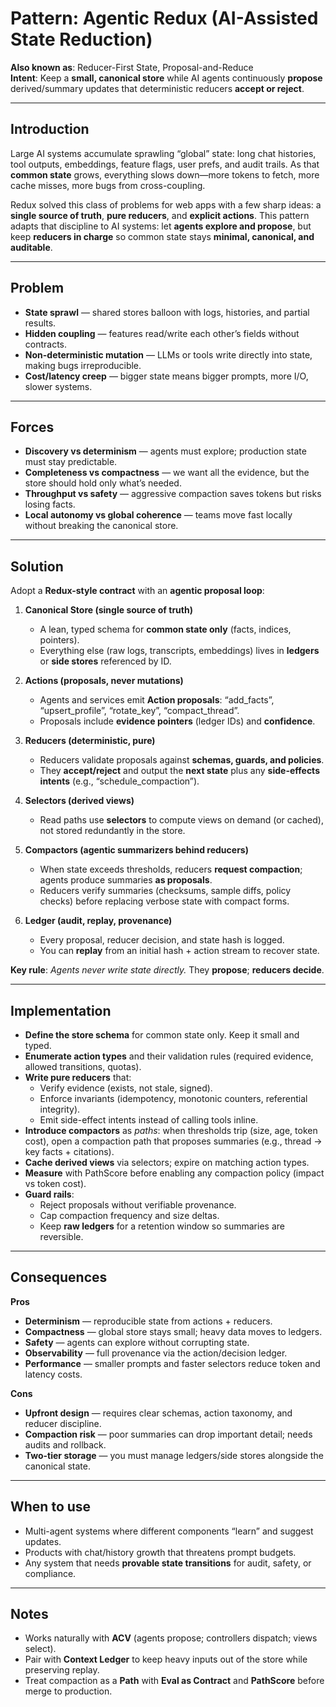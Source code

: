 # Pattern: Agentic Redux (AI-Assisted State Reduction)

**Also known as**: Reducer-First State, Proposal-and-Reduce  
**Intent**: Keep a **small, canonical store** while AI agents continuously **propose** derived/summary updates that deterministic reducers **accept or reject**.

---

## Introduction

Large AI systems accumulate sprawling “global” state: long chat histories, tool outputs, embeddings, feature flags, user prefs, and audit trails. As that **common state** grows, everything slows down—more tokens to fetch, more cache misses, more bugs from cross-coupling.

Redux solved this class of problems for web apps with a few sharp ideas: a **single source of truth**, **pure reducers**, and **explicit actions**. This pattern adapts that discipline to AI systems: let **agents explore and propose**, but keep **reducers in charge** so common state stays **minimal, canonical, and auditable**.

---

## Problem

- **State sprawl** — shared stores balloon with logs, histories, and partial results.  
- **Hidden coupling** — features read/write each other’s fields without contracts.  
- **Non-deterministic mutation** — LLMs or tools write directly into state, making bugs irreproducible.  
- **Cost/latency creep** — bigger state means bigger prompts, more I/O, slower systems.

---

## Forces

- **Discovery vs determinism** — agents must explore; production state must stay predictable.  
- **Completeness vs compactness** — we want all the evidence, but the store should hold only what’s needed.  
- **Throughput vs safety** — aggressive compaction saves tokens but risks losing facts.  
- **Local autonomy vs global coherence** — teams move fast locally without breaking the canonical store.

---

## Solution

Adopt a **Redux-style contract** with an **agentic proposal loop**:

1. **Canonical Store (single source of truth)**  
   - A lean, typed schema for **common state only** (facts, indices, pointers).  
   - Everything else (raw logs, transcripts, embeddings) lives in **ledgers** or **side stores** referenced by ID.

2. **Actions (proposals, never mutations)**  
   - Agents and services emit **Action proposals**: “add_facts”, “upsert_profile”, “rotate_key”, “compact_thread”.  
   - Proposals include **evidence pointers** (ledger IDs) and **confidence**.

3. **Reducers (deterministic, pure)**  
   - Reducers validate proposals against **schemas, guards, and policies**.  
   - They **accept/reject** and output the **next state** plus any **side-effects intents** (e.g., “schedule_compaction”).

4. **Selectors (derived views)**  
   - Read paths use **selectors** to compute views on demand (or cached), not stored redundantly in the store.

5. **Compactors (agentic summarizers behind reducers)**  
   - When state exceeds thresholds, reducers **request compaction**; agents produce summaries **as proposals**.  
   - Reducers verify summaries (checksums, sample diffs, policy checks) before replacing verbose state with compact forms.

6. **Ledger (audit, replay, provenance)**  
   - Every proposal, reducer decision, and state hash is logged.  
   - You can **replay** from an initial hash + action stream to recover state.

**Key rule**: *Agents never write state directly.* They **propose**; **reducers decide**.

---

## Implementation

- **Define the store schema** for common state only. Keep it small and typed.  
- **Enumerate action types** and their validation rules (required evidence, allowed transitions, quotas).  
- **Write pure reducers** that:  
  - Verify evidence (exists, not stale, signed).  
  - Enforce invariants (idempotency, monotonic counters, referential integrity).  
  - Emit side-effect intents instead of calling tools inline.  
- **Introduce compactors** as *paths*: when thresholds trip (size, age, token cost), open a compaction path that proposes summaries (e.g., thread → key facts + citations).  
- **Cache derived views** via selectors; expire on matching action types.  
- **Measure** with PathScore before enabling any compaction policy (impact vs token cost).  
- **Guard rails**:  
  - Reject proposals without verifiable provenance.  
  - Cap compaction frequency and size deltas.  
  - Keep **raw ledgers** for a retention window so summaries are reversible.

---

## Consequences

**Pros**  
- **Determinism** — reproducible state from actions + reducers.  
- **Compactness** — global store stays small; heavy data moves to ledgers.  
- **Safety** — agents can explore without corrupting state.  
- **Observability** — full provenance via the action/decision ledger.  
- **Performance** — smaller prompts and faster selectors reduce token and latency costs.

**Cons**  
- **Upfront design** — requires clear schemas, action taxonomy, and reducer discipline.  
- **Compaction risk** — poor summaries can drop important detail; needs audits and rollback.  
- **Two-tier storage** — you must manage ledgers/side stores alongside the canonical state.

---

## When to use

- Multi-agent systems where different components “learn” and suggest updates.  
- Products with chat/history growth that threatens prompt budgets.  
- Any system that needs **provable state transitions** for audit, safety, or compliance.

---

## Notes

- Works naturally with **ACV** (agents propose; controllers dispatch; views select).  
- Pair with **Context Ledger** to keep heavy inputs out of the store while preserving replay.  
- Treat compaction as a **Path** with **Eval as Contract** and **PathScore** before merge to production.

